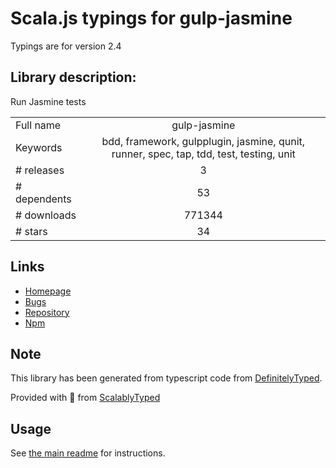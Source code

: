 
# Scala.js typings for gulp-jasmine

Typings are for version 2.4

## Library description:
Run Jasmine tests

|                    |                 |
| ------------------ | :-------------: |
| Full name          | gulp-jasmine |
| Keywords           | bdd, framework, gulpplugin, jasmine, qunit, runner, spec, tap, tdd, test, testing, unit |
| # releases         | 3 |
| # dependents       | 53 |
| # downloads        | 771344 |
| # stars            | 34 |

## Links
- [Homepage](https://github.com/sindresorhus/gulp-jasmine#readme)
- [Bugs](https://github.com/sindresorhus/gulp-jasmine/issues)
- [Repository](https://github.com/sindresorhus/gulp-jasmine)
- [Npm](https://www.npmjs.com/package/gulp-jasmine)
    


## Note
This library has been generated from typescript code from [DefinitelyTyped](https://definitelytyped.org).

Provided with :purple_heart: from [ScalablyTyped](https://github.com/oyvindberg/ScalablyTyped)

## Usage
See [the main readme](../../readme.md) for instructions.


